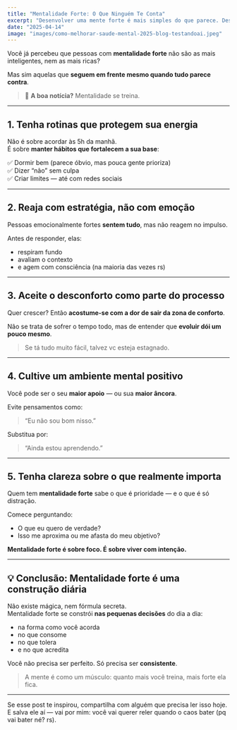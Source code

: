```yaml
---
title: "Mentalidade Forte: O Que Ninguém Te Conta"
excerpt: "Desenvolver uma mente forte é mais simples do que parece. Descubra 5 atitudes que mudam o jogo e elevam sua vida em 2025."
date: "2025-04-14"
image: "images/como-melhorar-saude-mental-2025-blog-testandoai.jpeg"
---
```


Você já percebeu que pessoas com **mentalidade forte** não são as mais inteligentes, nem as mais ricas?

Mas sim aquelas que **seguem em frente mesmo quando tudo parece contra**.

> 🧠 **A boa notícia?** Mentalidade se treina.

---

## 1. Tenha rotinas que protegem sua energia

Não é sobre acordar às 5h da manhã.  
É sobre **manter hábitos que fortalecem a sua base**:

✅ Dormir bem (parece óbvio, mas pouca gente prioriza)  
✅ Dizer “não” sem culpa  
✅ Criar limites — até com redes sociais

---

## 2. Reaja com estratégia, não com emoção

Pessoas emocionalmente fortes **sentem tudo**, mas não reagem no impulso.

Antes de responder, elas:

- respiram fundo  
- avaliam o contexto  
- e agem com consciência (na maioria das vezes rs)

---

## 3. Aceite o desconforto como parte do processo

Quer crescer? Então **acostume-se com a dor de sair da zona de conforto**.

Não se trata de sofrer o tempo todo, mas de entender que **evoluir dói um pouco mesmo**.

> Se tá tudo muito fácil, talvez vc esteja estagnado.

---

## 4. Cultive um ambiente mental positivo

Você pode ser o seu **maior apoio** — ou sua **maior âncora**.

Evite pensamentos como:  
> “Eu não sou bom nisso.”

Substitua por:  
> “Ainda estou aprendendo.”

---

## 5. Tenha clareza sobre o que realmente importa

Quem tem **mentalidade forte** sabe o que é prioridade — e o que é só distração.

Comece perguntando:

- O que eu quero de verdade?  
- Isso me aproxima ou me afasta do meu objetivo?

**Mentalidade forte é sobre foco. É sobre viver com intenção.**

---

## 💡 Conclusão: Mentalidade forte é uma construção diária

Não existe mágica, nem fórmula secreta.  
Mentalidade forte se constrói **nas pequenas decisões** do dia a dia:

- na forma como você acorda  
- no que consome  
- no que tolera  
- e no que acredita

Você não precisa ser perfeito. Só precisa ser **consistente**.

> A mente é como um músculo: quanto mais você treina, mais forte ela fica.

---

Se esse post te inspirou, compartilha com alguém que precisa ler isso hoje.  
E salva ele aí — vai por mim: você vai querer reler quando o caos bater (pq vai bater né? rs).
